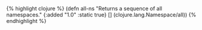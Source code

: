 {% highlight clojure %}
(defn all-ns
  "Returns a sequence of all namespaces."
  {:added "1.0"
   :static true}
  [] (clojure.lang.Namespace/all))
{% endhighlight %}
